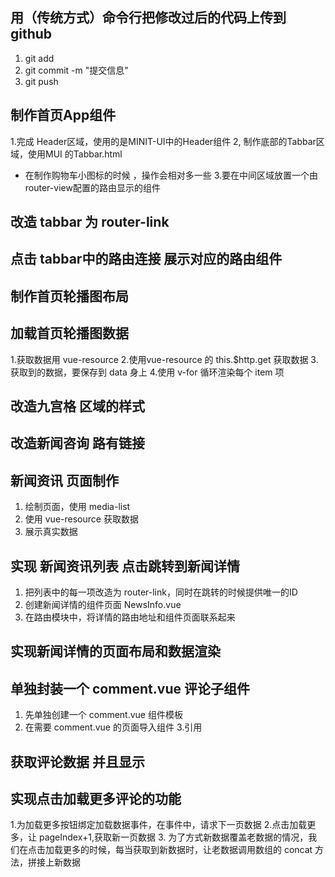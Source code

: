 ## 用（传统方式）命令行把修改过后的代码上传到github
1. git add
2. git commit -m "提交信息"
3. git push

## 制作首页App组件
1.完成 Header区域，使用的是MINIT-UI中的Header组件
2, 制作底部的Tabbar区域，使用MUI 的Tabbar.html
+ 在制作购物车小图标的时候 ，操作会相对多一些
3.要在中间区域放置一个由router-view配置的路由显示的组件


## 改造 tabbar 为 router-link

## 点击 tabbar中的路由连接 展示对应的路由组件

## 制作首页轮播图布局
## 加载首页轮播图数据
1.获取数据用 vue-resource
2.使用vue-resource 的 this.$http.get 获取数据
3.获取到的数据，要保存到 data 身上
4.使用 v-for 循环渲染每个 item 项

## 改造九宫格 区域的样式

## 改造新闻咨询 路有链接
## 新闻资讯 页面制作
1. 绘制页面，使用 media-list
2. 使用 vue-resource 获取数据
3. 展示真实数据

## 实现 新闻资讯列表 点击跳转到新闻详情
1. 把列表中的每一项改造为 router-link，同时在跳转的时候提供唯一的ID
2. 创建新闻详情的组件页面 NewsInfo.vue
3. 在路由模块中，将详情的路由地址和组件页面联系起来

## 实现新闻详情的页面布局和数据渲染

## 单独封装一个 comment.vue 评论子组件
1. 先单独创建一个 comment.vue 组件模板
2. 在需要 comment.vue 的页面导入组件
3.引用

## 获取评论数据 并且显示

## 实现点击加载更多评论的功能
1.为加载更多按钮绑定加载数据事件，在事件中，请求下一页数据
2.点击加载更多，让 pageIndex+1,获取新一页数据
3. 为了方式新数据覆盖老数据的情况，我们在点击加载更多的时候，每当获取到新数据时，让老数据调用数组的
concat 方法，拼接上新数据